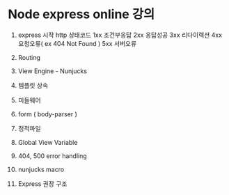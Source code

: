 # Node express online 강의

1. express 시작
    http 상태코드
        1xx 조건부응답
        2xx 응답성공
        3xx 리다이렉션
        4xx 요청오류( ex 404 Not Found )
        5xx 서버오류
2. Routing

3. View Engine - Nunjucks

4. 템플릿 상속

5. 미들웨어

6. form ( body-parser )

7. 정적파일

8. Global View Variable

9. 404, 500 error handling

10. nunjucks macro

11. Express 권장 구조